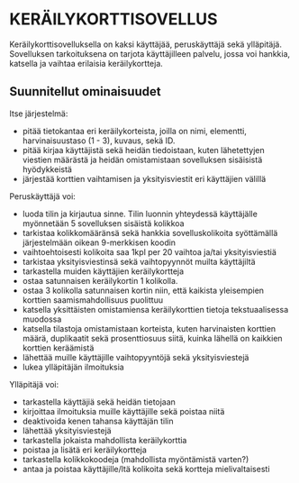 # KERÄILYKORTTISOVELLUS

Keräilykorttisovelluksella on kaksi käyttäjää, peruskäyttäjä sekä ylläpitäjä. Sovelluksen tarkoituksena on tarjota käyttäjilleen palvelu, jossa voi hankkia, katsella ja vaihtaa erilaisia keräilykortteja.

## Suunnitellut ominaisuudet

Itse järjestelmä:

- pitää tietokantaa eri keräilykorteista, joilla on nimi, elementti, harvinaisuustaso (1 - 3), kuvaus, sekä ID.
- pitää kirjaa käyttäjistä sekä heidän tiedoistaan, kuten lähetettyjen viestien määrästä ja heidän omistamistaan sovelluksen sisäisistä hyödykkeistä
- järjestää korttien vaihtamisen ja yksityisviestit eri käyttäjien välillä

Peruskäyttäjä voi:

- luoda tilin ja kirjautua sinne. Tilin luonnin yhteydessä käyttäjälle myönnetään 5 sovelluksen sisäistä kolikkoa
- tarkistaa kolikkomääränsä sekä hankkia sovelluskolikoita syöttämällä järjestelmään oikean 9-merkkisen koodin
- vaihtoehtoisesti kolikoita saa 1kpl per 20 vaihtoa ja/tai yksityisviestiä
- tarkistaa yksityisviestinsä sekä vaihtopyynnöt muilta käyttäjiltä
- tarkastella muiden käyttäjien keräilykortteja
- ostaa satunnaisen keräilykortin 1 kolikolla. 
- ostaa 3 kolikolla satunnaisen kortin niin, että kaikista yleisempien korttien saamismahdollisuus puolittuu
- katsella yksittäisten omistamiensa keräilykorttien tietoja tekstuaalisessa muodossa
- katsella tilastoja omistamistaan korteista, kuten harvinaisten korttien määrä, duplikaatit sekä prosenttiosuus siitä, kuinka lähellä on kaikkien korttien keräämistä
- lähettää muille käyttäjille vaihtopyyntöjä sekä yksityisviestejä
- lukea ylläpitäjän ilmoituksia

Ylläpitäjä voi:

- tarkastella käyttäjiä sekä heidän tietojaan
- kirjoittaa ilmoituksia muille käyttäjille sekä poistaa niitä
- deaktivoida kenen tahansa käyttäjän tilin
- lähettää yksityisviestejä
- tarkastella jokaista mahdollista keräilykorttia
- poistaa ja lisätä eri keräilykortteja
- tarkastella kolikkokoodeja (mahdollista myöntämistä varten?)
- antaa ja poistaa käyttäjille/ltä kolikoita sekä kortteja mielivaltaisesti
